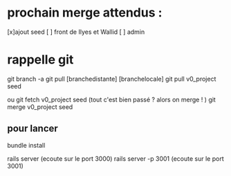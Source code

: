 # prochain merge attendus :


[x]ajout seed 
[ ] front de Ilyes et Wallid
[ ] admin



# rappelle git 
git branch -a
git pull [branchedistante] [branchelocale]
git pull v0_project seed


ou 
git fetch v0_project seed   (tout c'est bien passé ? alors on merge ! )
git merge v0_project seed
## pour lancer
bundle install

rails server (ecoute sur le port 3000)
rails server -p 3001 (ecoute sur le port 3001)
